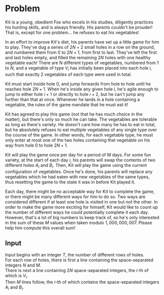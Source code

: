 # Problem

Kit is a young, obedient Fox who excels in his studies, diligently practices his hunting skills, and is always friendly. His parents couldn't be prouder! That is, except for one problem... he refuses to eat his vegetables!

In an effort to improve Kit's diet, his parents have set up a little game for him to play. They've dug a series of $2N + 2$ small holes in a row on the ground, and numbered them from $0$ to $2N + 1$, from first to last. They've left the first and last holes empty, and filled the remaining $2N$ holes with one healthy vegetable each! There are N different types of vegetables, numbered from $1$ to $N$, and a vegetable of type $V_i$ has initially been placed into each hole $i$, such that exactly 2 vegetables of each type were used in total.

Kit must start inside hole 0, and jump forwards from hole to hole until he reaches hole $2N + 1$. When he's inside any given hole $i$, he's agile enough to jump to either hole $i + 1$ or directly to hole $i + 2$, but he can't jump any further than that at once. Whenever he lands in a hole containing a vegetable, the rules of the game mandate that he must eat it!

Kit has agreed to play this game (not that he has much choice in the matter), but there's only so much he can take. The vegetables are tolerable as long as there's variety. He doesn't care how many he has to eat in total, but he absolutely refuses to eat multiple vegetables of any single type over the course of the game. In other words, for each vegetable type, he must only enter at most one of the two holes containing that vegetable on his way from hole $0$ to hole $2N + 1$.

Kit will play the game once per day for a period of M days. For some fun variety, at the start of each day $i$, his parents will swap the contents of two different holes $A_i$ and $B_i$. Then, Kit will play the game using the current configuration of vegetables. Once he's done, his parents will replace any vegetables which he had eaten with new vegetables of the same types, thus resetting the game to the state it was in before Kit played it.

Each day, there might be no acceptable way for Kit to complete the game, or there might be many different ways for him to do so. Two ways are considered different if at least one hole is visited in one but not the other. In order to make the game more exciting for himself, Kit would like to count up the number of different ways he could potentially complete it each day. However, that's a lot of big numbers to keep track of, so he's only interested in the sum of these $M$ values when taken modulo $1,000,000,007$. Please help him compute this overall sum!

## Input

Input begins with an integer $T$, the number of different rows of holes.  
For each row of holes, there is first a line containing the space-separated integers $N$ and $M$.  
There is next a line containing $2N$ space-separated integers, the $i$-th of which is $V_i$.  
Then $M$ lines follow, the $i$-th of which contains the space-separated integers $A_i$ and $B_i$.
